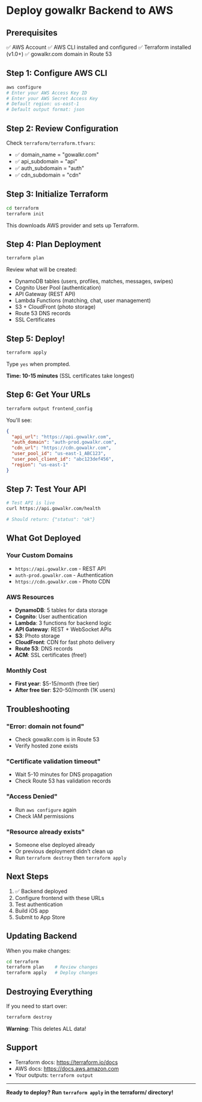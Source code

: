 # Deploy gowalkr Backend to AWS

## Prerequisites

✅ AWS Account
✅ AWS CLI installed and configured
✅ Terraform installed (v1.0+)
✅ gowalkr.com domain in Route 53

## Step 1: Configure AWS CLI

```bash
aws configure
# Enter your AWS Access Key ID
# Enter your AWS Secret Access Key
# Default region: us-east-1
# Default output format: json
```

## Step 2: Review Configuration

Check `terraform/terraform.tfvars`:
- ✅ domain_name = "gowalkr.com"
- ✅ api_subdomain = "api"
- ✅ auth_subdomain = "auth"
- ✅ cdn_subdomain = "cdn"

## Step 3: Initialize Terraform

```bash
cd terraform
terraform init
```

This downloads AWS provider and sets up Terraform.

## Step 4: Plan Deployment

```bash
terraform plan
```

Review what will be created:
- DynamoDB tables (users, profiles, matches, messages, swipes)
- Cognito User Pool (authentication)
- API Gateway (REST API)
- Lambda Functions (matching, chat, user management)
- S3 + CloudFront (photo storage)
- Route 53 DNS records
- SSL Certificates

## Step 5: Deploy!

```bash
terraform apply
```

Type `yes` when prompted.

**Time: 10-15 minutes** (SSL certificates take longest)

## Step 6: Get Your URLs

```bash
terraform output frontend_config
```

You'll see:
```json
{
  "api_url": "https://api.gowalkr.com",
  "auth_domain": "auth-prod.gowalkr.com",
  "cdn_url": "https://cdn.gowalkr.com",
  "user_pool_id": "us-east-1_ABC123",
  "user_pool_client_id": "abc123def456",
  "region": "us-east-1"
}
```

## Step 7: Test Your API

```bash
# Test API is live
curl https://api.gowalkr.com/health

# Should return: {"status": "ok"}
```

## What Got Deployed

### Your Custom Domains
- `https://api.gowalkr.com` - REST API
- `auth-prod.gowalkr.com` - Authentication
- `https://cdn.gowalkr.com` - Photo CDN

### AWS Resources
- **DynamoDB**: 5 tables for data storage
- **Cognito**: User authentication
- **Lambda**: 3 functions for backend logic
- **API Gateway**: REST + WebSocket APIs
- **S3**: Photo storage
- **CloudFront**: CDN for fast photo delivery
- **Route 53**: DNS records
- **ACM**: SSL certificates (free!)

### Monthly Cost
- **First year**: $5-15/month (free tier)
- **After free tier**: $20-50/month (1K users)

## Troubleshooting

### "Error: domain not found"
- Check gowalkr.com is in Route 53
- Verify hosted zone exists

### "Certificate validation timeout"
- Wait 5-10 minutes for DNS propagation
- Check Route 53 has validation records

### "Access Denied"
- Run `aws configure` again
- Check IAM permissions

### "Resource already exists"
- Someone else deployed already
- Or previous deployment didn't clean up
- Run `terraform destroy` then `terraform apply`

## Next Steps

1. ✅ Backend deployed
2. Configure frontend with these URLs
3. Test authentication
4. Build iOS app
5. Submit to App Store

## Updating Backend

When you make changes:

```bash
cd terraform
terraform plan    # Review changes
terraform apply   # Deploy changes
```

## Destroying Everything

If you need to start over:

```bash
terraform destroy
```

**Warning**: This deletes ALL data!

## Support

- Terraform docs: https://terraform.io/docs
- AWS docs: https://docs.aws.amazon.com
- Your outputs: `terraform output`

---

**Ready to deploy? Run `terraform apply` in the terraform/ directory!**
